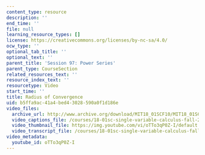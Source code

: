```yaml
---
content_type: resource
description: ''
end_time: ''
file: null
learning_resource_types: []
license: https://creativecommons.org/licenses/by-nc-sa/4.0/
ocw_type: ''
optional_tab_title: ''
optional_text: ''
parent_title: 'Session 97: Power Series'
parent_type: CourseSection
related_resources_text: ''
resource_index_text: ''
resourcetype: Video
start_time: ''
title: Radius of Convergence
uid: b5ffa9ac-41a4-bed4-3028-590a0f1d186e
video_files:
  archive_url: http://www.archive.org/download/MIT18_01SCF10/MIT18_01SCF10Rec_77_300k.mp4
  video_captions_file: /courses/18-01sc-single-variable-calculus-fall-2010/99c37d34cb6c5b4180def23c1d30e7c2_oTTo3qP0Z-I.vtt
  video_thumbnail_file: https://img.youtube.com/vi/oTTo3qP0Z-I/default.jpg
  video_transcript_file: /courses/18-01sc-single-variable-calculus-fall-2010/da86e5f3846a66ff672c12cf75a4ee10_oTTo3qP0Z-I.pdf
video_metadata:
  youtube_id: oTTo3qP0Z-I
---
```

